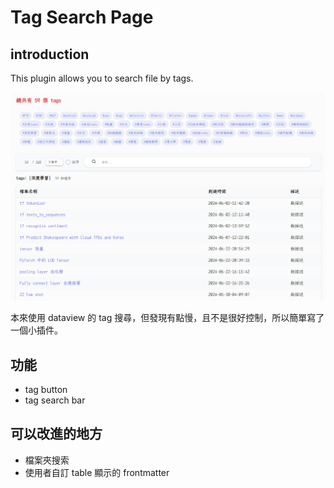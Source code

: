 # Tag Search Page

## introduction
This plugin allows you to search file by tags.

![alt text](image.png)

本來使用 dataview 的 tag 搜尋，但發現有點慢，且不是很好控制，所以簡單寫了一個小插件。

## 功能
- tag button
- tag search bar

## 可以改進的地方
- 檔案夾搜索
- 使用者自訂 table 顯示的 frontmatter
